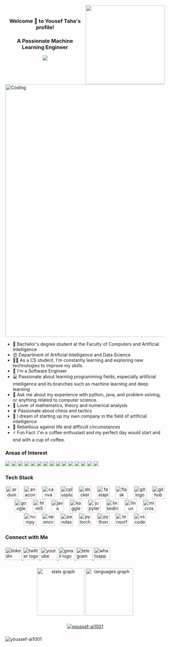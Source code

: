 <img width="250" align="right" src="https://c.tenor.com/_DOBjnGspYAAAAAM/code-coding.gif">
<br>
<h3 align="center">
  Welcome  👋  to Yousef Taha's profile!
  <h3 align = "center">A Passionate Machine Learning Engineer</h3>  
  <p align="center">
  <a href="https://github.com/DenverCoder1/readme-typing-svg"><img src="https://readme-typing-svg.herokuapp.com/?lines=Machine%20learning%20engineer;Always%20learning%20new%20things&font=Fira%20Code&center=true&width=440&height=45&color=f75c7e&vCenter=true&size=22"></a>
</p> 
<br>
<br>
<img align="centre" alt="Coding" width="800" src="https://miro.medium.com/max/1400/1*TPy4pf_P1QUNVZqzngjliA.gif">
<br>
  
- 🤞 Bachelor's degree student at the Faculty of Computers and Artificial Intelligence
- 😍 Department of Artificial Intelligence and Data Science
- 👨‍💻 As a CS student, I'm constantly learning and exploring new technologies to improve my skills.
- 🏢 I'm a Software Engineer
- 💻 Passionate about learning programming fields, especially artificial intelligence and its branches such as machine learning and deep learning
- 💬 Ask me about my experience with python, java, and problem solving, or anything related to computer science.
- 📏 Lover of mathematics, theory and numerical analysis
- ♛ Passionate about chess and tactics
- 🚀 I dream of starting up my own company in the field of artificial intelligence
- 💪 Rebellious against life and difficult circumstances
- ⚡ Fun Fact: I'm a coffee enthusiast and my perfect day would start and end with a cup of coffee.

###
<h3 align="left">Areas of Interest</h3>

![](https://img.shields.io/badge/-Data_Science-%231a202c?style=flat-square&logo=#&logoColor=ffffff)
![](https://img.shields.io/badge/-Machine_Learning-%23CC6699?style=flat-square&logo=#&logoColor=ffffff)
![](https://img.shields.io/badge/-Deep_Learning-%232C3A42?style=flat-square&logo=#&logoColor=ffffff)
![](https://img.shields.io/badge/-Neural_Networks-%2300C7B7?style=flat-square&logo=#&logoColor=ffffff)
![](https://img.shields.io/badge/-Pattern_Recognition-%232c3e50?style=flat-square&logo=#&logoColor=ffffff)
![](https://img.shields.io/badge/-Computer_Vision-%23646CFF?style=flat-square&logo=#&logoColor=ffffff)
![](https://img.shields.io/badge/-Image_Processing-%232C3A42?style=flat-square&logo=#&logoColor=ffffff)
![](https://img.shields.io/badge/-Feature_Extraction-007ACC?style=flat-square&logo=#&logoColor=ffffff)
![](https://img.shields.io/badge/-Object_Dectection-%232c3e50?style=flat-square&logo=#&logoColor=ffffff)
![](https://img.shields.io/badge/-Autonomous_Perception-%23E44D27?style=flat-square&logo=#&logoColor=ffffff)
![](https://img.shields.io/badge/-API_Development-%231d365d?style=flat-square&logo=#&logoColor=ffffff)
![](https://img.shields.io/badge/-Automaition-%234B32C3?style=flat-square&logo=#&logoColor=ffffff)
![](https://img.shields.io/badge/-Data_Preprocessing-%231d365d?style=flat-square&logo=#&logoColor=ffffff)
![](https://img.shields.io/badge/-Exploratory_Data_Analysis-FCA121?style=flat-square&logo=#&logoColor=ffffff)
![](https://img.shields.io/badge/-Model_Deployment-%231a202c?style=flat-square&logo=#&logoColor=ffffff)


###
<h3 align="left">Tech Stack</h3>

<div align="center">
  <img src="https://cdn.jsdelivr.net/gh/devicons/devicon/icons/arduino/arduino-original.svg" height="40" alt="arduino logo"  />
  <img width="10" />
  <img src="https://cdn.jsdelivr.net/gh/devicons/devicon/icons/anaconda/anaconda-original.svg" height="40" alt="anaconda logo"  />
  <img width="10" />
  <img src="https://cdn.jsdelivr.net/gh/devicons/devicon/icons/canva/canva-original.svg" height="40" alt="canva logo"  />
  <img width="10" />
  <img src="https://cdn.jsdelivr.net/gh/devicons/devicon/icons/cplusplus/cplusplus-original.svg" height="40" alt="cplusplus logo"  />
  <img width="10" />
  <img src="https://cdn.jsdelivr.net/gh/devicons/devicon/icons/docker/docker-original.svg" height="40" alt="docker logo"  />
  <img width="10" />
  <img src="https://cdn.jsdelivr.net/gh/devicons/devicon/icons/fastapi/fastapi-original.svg" height="40" alt="fastapi logo"  />
  <img width="10" />
  <img src="https://cdn.jsdelivr.net/gh/devicons/devicon/icons/flask/flask-original.svg" height="40" alt="flask logo"  />
  <img width="10" />
  <img src="https://cdn.jsdelivr.net/gh/devicons/devicon/icons/git/git-original.svg" height="40" alt="git logo"  />
  <img width="10" />
  <img src="https://cdn.jsdelivr.net/gh/devicons/devicon/icons/github/github-original.svg" height="40" alt="github logo"  />
  <img width="10" />
  <img src="https://cdn.jsdelivr.net/gh/devicons/devicon/icons/googlecloud/googlecloud-original.svg" height="40" alt="googlecloud logo"  />
  <img width="10" />
  <img src="https://cdn.jsdelivr.net/gh/devicons/devicon/icons/html5/html5-original.svg" height="40" alt="html5 logo"  />
  <img width="10" />
  <img src="https://cdn.jsdelivr.net/gh/devicons/devicon/icons/java/java-original.svg" height="40" alt="java logo"  />
  <img width="10" />
  <img src="https://cdn.jsdelivr.net/gh/devicons/devicon/icons/kaggle/kaggle-original.svg" height="40" alt="kaggle logo"  />
  <img width="10" />
  <img src="https://cdn.jsdelivr.net/gh/devicons/devicon/icons/jupyter/jupyter-original.svg" height="40" alt="jupyter logo"  />
  <img width="10" />
  <img src="https://cdn.jsdelivr.net/gh/devicons/devicon/icons/linkedin/linkedin-original.svg" height="40" alt="linkedin logo"  />
  <img width="10" />
  <img src="https://cdn.jsdelivr.net/gh/devicons/devicon/icons/linux/linux-original.svg" height="40" alt="linux logo"  />
  <img width="10" />
  <img src="https://cdn.jsdelivr.net/gh/devicons/devicon/icons/microsoftsqlserver/microsoftsqlserver-plain.svg" height="40" alt="microsoftsqlserver logo"  />
  <img width="10" />
  <img src="https://cdn.jsdelivr.net/gh/devicons/devicon/icons/numpy/numpy-original.svg" height="40" alt="numpy logo"  />
  <img width="10" />
  <img src="https://cdn.jsdelivr.net/gh/devicons/devicon/icons/opencv/opencv-original.svg" height="40" alt="opencv logo"  />
  <img width="10" />
  <img src="https://cdn.jsdelivr.net/gh/devicons/devicon/icons/pandas/pandas-original.svg" height="40" alt="pandas logo"  />
  <img width="10" />
  <img src="https://cdn.jsdelivr.net/gh/devicons/devicon/icons/pytorch/pytorch-original.svg" height="40" alt="pytorch logo"  />
  <img width="10" />
  <img src="https://cdn.jsdelivr.net/gh/devicons/devicon/icons/python/python-original.svg" height="40" alt="python logo"  />
  <img width="10" />
  <img src="https://cdn.jsdelivr.net/gh/devicons/devicon/icons/tensorflow/tensorflow-original.svg" height="40" alt="tensorflow logo"  />
  <img width="10" />
  <img src="https://cdn.jsdelivr.net/gh/devicons/devicon/icons/vscode/vscode-original.svg" height="40" alt="vscode logo"  />
</div>

###
<h3 align="left">Connect with Me</h3>

###
<div align="left">
  <a href="https://www.linkedin.com/in/yousseftaha1902/" target="_blank">
    <img src="https://raw.githubusercontent.com/maurodesouza/profile-readme-generator/master/src/assets/icons/social/linkedin/default.svg" width="52" height="40" alt="linkedin logo"  />
  </a>
  <a href="https://x.com/Youssef_MiniEng" target="_blank">
    <img src="https://raw.githubusercontent.com/maurodesouza/profile-readme-generator/master/src/assets/icons/social/twitter/default.svg" width="52" height="40" alt="twitter logo"  />
  </a>
  <a href="https://www.youtube.com/@youssef0101/" target="_blank">
    <img src="https://raw.githubusercontent.com/maurodesouza/profile-readme-generator/master/src/assets/icons/social/youtube/default.svg" width="52" height="40" alt="youtube logo"  />
  </a>
  <a href="mailto:Ytaha8586@gmail.com">
    <img src="https://raw.githubusercontent.com/maurodesouza/profile-readme-generator/master/src/assets/icons/social/gmail/default.svg" 
         width="52" height="40" 
         alt="gmail logo" />
  </a>
  <a href="https://t.me/Sir_Youssef" target="_blank">
    <img src="https://raw.githubusercontent.com/maurodesouza/profile-readme-generator/master/src/assets/icons/social/telegram/default.svg" width="52" height="40" alt="telegram logo"  />
  </a>
  <a href="https://wa.me/+201554019655" target="_blank">
    <img src="https://raw.githubusercontent.com/maurodesouza/profile-readme-generator/master/src/assets/icons/social/whatsapp/default.svg" width="52" height="40" alt="whatsapp logo"  />
  </a>
</div>

###
<div align="center">
  <img src="https://github-readme-stats.vercel.app/api?username=Youssef-Ai1001&hide_title=false&hide_rank=false&show_icons=true&include_all_commits=true&count_private=true&disable_animations=false&theme=dracula&locale=en&hide_border=false&order=1" height="150" alt="stats graph"  />
  <img src="https://github-readme-stats.vercel.app/api/top-langs?username=Youssef-Ai1001&locale=en&hide_title=false&layout=compact&card_width=320&langs_count=5&theme=dracula&hide_border=false&order=2" height="150" alt="languages graph"  />
</div>

###
<p align="center"> <a href="https://github.com/ryo-ma/github-profile-trophy"><img src="https://github-profile-trophy.vercel.app/?username=youssef-ai1001" alt="youssef-ai1001" /></a> </p>

###
<p align="left"> <img src="https://komarev.com/ghpvc/?username=youssef-ai1001&label=Profile%20views&color=0e75b6&style=flat" alt="youssef-ai1001" /> </p>
